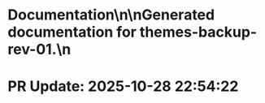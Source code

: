 # Documentation\n\nGenerated documentation for themes-backup-rev-01.\n

# PR Update: 2025-10-28 22:54:22
